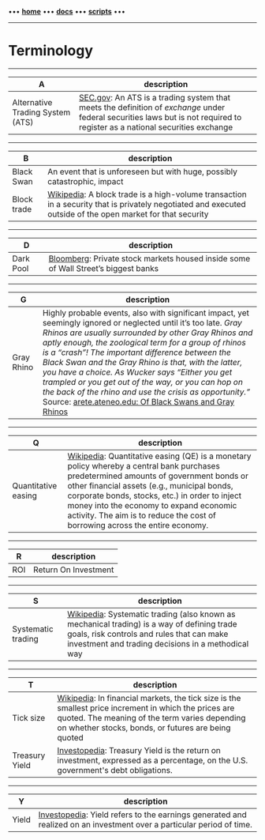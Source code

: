 [//]: # "START - Navigation between Markdown pages inside of GitHub."

••• **[home](/README.md)** ••• **[docs](/docs/index.md)** ••• **[scripts](/scripts/index.md)** •••

[//]: # "END - Navigation between Markdown pages inside of GitHub."

---

# Terminology

---

| **A**         | description                     |
| --------------| --------------------------------|
| Alternative Trading System (ATS)   | [SEC.gov](https://www.sec.gov/foia/docs/atslist.htm):  An ATS is a trading system that meets the definition of *exchange* under federal securities laws but is not required to register as a national securities exchange |
---

| **B**         | description                     |
| --------------| --------------------------------|
| Black Swan    | An event that is unforeseen but with huge, possibly catastrophic, impact |
| Block trade    | [Wikipedia](https://en.wikipedia.org/wiki/Block_trade): A block trade is a high-volume transaction in a security that is privately negotiated and executed outside of the open market for that security |

---

| **D**         | description                     |
| --------------| --------------------------------|
| Dark Pool    | [Bloomberg](https://www.bloomberg.com/quicktake/dark-pools?sref=Z5qqhyAL): Private stock markets housed inside some of Wall Street’s biggest banks |

---

| **G**         | description                     |
| --------------| --------------------------------|
| Gray Rhino     | Highly probable events, also with significant impact, yet seemingly ignored or neglected until it’s too late.  _Gray Rhinos are usually surrounded by other Gray Rhinos and aptly enough, the zoological term for a group of rhinos is a “crash”! The important difference between the Black Swan and the Gray Rhino is that, with the latter, you have a choice. As Wucker says “Either you get trampled or you get out of the way, or you can hop on the back of the rhino and use the crisis as opportunity.”_ Source: [arete.ateneo.edu: Of Black Swans and Gray Rhinos](https://arete.ateneo.edu/connect/of-black-swans-and-gray-rhinos) |

---

| **Q**         | description                     |
| --------------| --------------------------------|
| Quantitative easing     | [Wikipedia](https://en.wikipedia.org/wiki/Quantitative_easing): Quantitative easing (QE) is a monetary policy whereby a central bank purchases predetermined amounts of government bonds or other financial assets (e.g., municipal bonds, corporate bonds, stocks, etc.) in order to inject money into the economy to expand economic activity. The aim is to reduce the cost of borrowing across the entire economy.  |

---

| **R**         | description                     |
| --------------| --------------------------------|
| ROI    | Return On Investment |

---

| **S**         | description                     |
| --------------| --------------------------------|
| Systematic trading     | [Wikipedia](https://en.wikipedia.org/wiki/Systematic_trading): Systematic trading (also known as mechanical trading) is a way of defining trade goals, risk controls and rules that can make investment and trading decisions in a methodical way |

---

| **T**         | description                     |
| --------------| --------------------------------|
| Tick size     | [Wikipedia](https://en.wikipedia.org/wiki/Tick_size): In financial markets, the tick size is the smallest price increment in which the prices are quoted. The meaning of the term varies depending on whether stocks, bonds, or futures are being quoted |
| Treasury Yield     | [Investopedia](https://www.investopedia.com/terms/t/treasury-yield.asp): Treasury Yield is the return on investment, expressed as a percentage, on the U.S. government's debt obligations. |

---

| **Y**         | description                     |
| --------------| --------------------------------|
| Yield    | [Investopedia](https://www.investopedia.com/terms/y/yield.asp): Yield refers to the earnings generated and realized on an investment over a particular period of time. |

